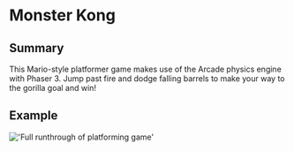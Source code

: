 # Monster Kong

## Summary 
This Mario-style platformer game makes use of the Arcade physics engine with Phaser 3. Jump past fire and dodge falling barrels to make your way to the gorilla goal and win!

## Example
!['Full runthrough of platforming game'](https://github.com/JNasato/monster-kong/blob/master/docs/Full%20Runthrough.gif?raw=true)
